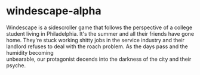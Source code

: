 # windescape-alpha

Windescape is a sidescroller game that follows the perspective of a college student living in Philadelphia. It's the summer and all their friends have gone home. 
They're stuck working shitty jobs in the service industry and their landlord refuses to deal with the roach problem. As the days pass and the humidity becoming  
unbearable, our protagonist decends into the darkness of the city and their psyche.
